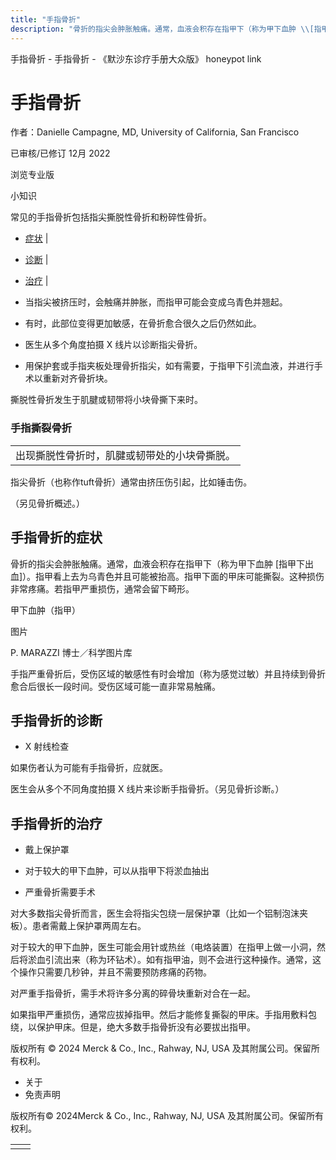 ```yaml
---
title: "手指骨折"
description: "骨折的指尖会肿胀触痛。通常，血液会积存在指甲下（称为甲下血肿 \\[指甲下出血\\]）。指甲看上去为乌青色并且可能被抬高。指甲下面的甲床可能撕裂。这种损伤非常疼痛。若指甲严重损伤，通常会留下畸形。"
---
```


﻿手指骨折 \- 手指骨折 \- 《默沙东诊疗手册大众版》 honeypot link

# 手指骨折

作者：Danielle Campagne, MD, University of California, San Francisco

已审核/已修订 12月 2022

浏览专业版

小知识

常见的手指骨折包括指尖撕脱性骨折和粉碎性骨折。

- [症状](#症状_v13966768_zh) \|
- [诊断](#诊断_v13966774_zh) \|
- [治疗](#治疗_v13966781_zh) \|

- 当指尖被挤压时，会触痛并肿胀，而指甲可能会变成乌青色并翘起。

- 有时，此部位变得更加敏感，在骨折愈合很久之后仍然如此。

- 医生从多个角度拍摄 X 线片以诊断指尖骨折。

- 用保护套或手指夹板处理骨折指尖，如有需要，于指甲下引流血液，并进行手术以重新对齐骨折块。


撕脱性骨折发生于肌腱或韧带将小块骨撕下来时。

### 手指撕裂骨折

|     |
| --- |
| 出现撕脱性骨折时，肌腱或韧带处的小块骨撕脱。<br> |

指尖骨折（也称作tuft骨折）通常由挤压伤引起，比如锤击伤。

（另见骨折概述。）

## 手指骨折的症状

骨折的指尖会肿胀触痛。通常，血液会积存在指甲下（称为甲下血肿 \[指甲下出血\]）。指甲看上去为乌青色并且可能被抬高。指甲下面的甲床可能撕裂。这种损伤非常疼痛。若指甲严重损伤，通常会留下畸形。

甲下血肿（指甲）



图片

P. MARAZZI 博士／科学图片库

手指严重骨折后，受伤区域的敏感性有时会增加（称为感觉过敏）并且持续到骨折愈合后很长一段时间。受伤区域可能一直非常易触痛。

## 手指骨折的诊断

- X 射线检查


如果伤者认为可能有手指骨折，应就医。

医生会从多个不同角度拍摄 X 线片来诊断手指骨折。（另见骨折诊断。）

## 手指骨折的治疗

- 戴上保护罩

- 对于较大的甲下血肿，可以从指甲下将淤血抽出

- 严重骨折需要手术


对大多数指尖骨折而言，医生会将指尖包绕一层保护罩（比如一个铝制泡沫夹板）。患者需戴上保护罩两周左右。

对于较大的甲下血肿，医生可能会用针或热丝（电烙装置）在指甲上做一小洞，然后将淤血引流出来（称为环钻术）。如有指甲油，则不会进行这种操作。通常，这个操作只需要几秒钟，并且不需要预防疼痛的药物。

对严重手指骨折，需手术将许多分离的碎骨块重新对合在一起。

如果指甲严重损伤，通常应拔掉指甲。然后才能修复撕裂的甲床。手指用敷料包绕，以保护甲床。但是，绝大多数手指骨折没有必要拔出指甲。



版权所有 © 2024
Merck & Co., Inc., Rahway, NJ, USA 及其附属公司。保留所有权利。

- 关于
- 免责声明

版权所有© 2024Merck & Co., Inc., Rahway, NJ, USA 及其附属公司。保留所有权利。

|     |     |
| --- | --- |
|  |  |